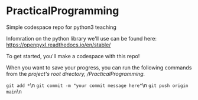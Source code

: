 # PracticalProgramming
Simple codespace repo for python3 teaching

Infomration on the python library we'll use can be found here: https://openpyxl.readthedocs.io/en/stable/

To get started, you'll make a codespace with this repo!

When you want to save your progress, you can run the following commands from the *project's root directory, /PracticalProgramming.*

`git add *`\n
`git commit -m "your commit message here"`\n
`git push origin main`\n
